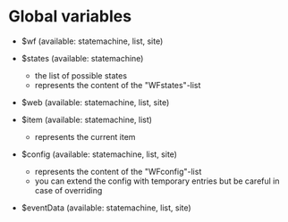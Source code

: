 # Global variables

- $wf (available: statemachine, list, site)

- $states (available: statemachine)
	- the list of possible states
	- represents the content of the "WFstates"-list

- $web (available: statemachine, list, site)

- $item (available: statemachine, list)
	- represents the current item

- $config (available: statemachine, list, site)
	- represents the content of the "WFconfig"-list
	- you can extend the config with temporary entries but be careful in case of overriding

- $eventData (available: statemachine, list, site)